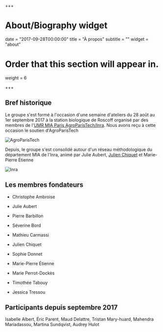 +++
# About/Biography widget

date = "2017-09-28T00:00:00"
title = "À propos"
subtitle = ""
widget = "about"

# Order that this section will appear in.
weight = 6

+++

## Bref historique

Le groupe s'est formé à l'occasion d'une semaine d'ateliers du 28 août au 1er septembre 2017 à la station biologique de Roscoff organisé par des membres de l'[UMR MIA Paris AgroParisTech/Inra](https://www6.inra.fr/mia-paris). Nous avons reçu à cette occasion le soutien d'AgroParisTech 

![AgroParisTech](/img/logo_agro.png)

Depuis, le groupe s'est consolidé autour d'un réseau méthodologique du département MIA de l'Inra, animé par Julie Aubert, [Julien Chiquet](http://julien.cremeriefamily.info) et Marie-Pierre Étienne

![Inra](/img/logo_inra.jpg)

## Les membres fondateurs

  - Christophe Ambroise
  <!-- >  -->
  - Julie Aubert
  <!-- > Allez faire pipi, on part dans un quart d'heure. -->
  - Pierre Barbillon
  <!-- > Je me suis encore déshabillé pour rien. -->
  - Séverine Bord
  <!-- >  -->
  - Mathieu Carmassi
  <!-- > Tu as compris ce qu'il se passe ? -->
  - Julien Chiquet
  <!-- >  -->
  - Sophie Donnet
  <!-- > Le plus jeune que je peux faire c'est dormir en auberge de jeunesse -->
  - Marie-Pierre Étienne
  <!-- >  -->
  - Marie Perrot-Dockès
  <!-- > J'adore emballer -->
  - Timothée Tabouy
  <!-- > -->
  - Jessica Tressou
  <!-- >  -->
  
## Participants depuis septembre 2017

Isabelle Albert, Éric Parent, Maud Delattre, Tristan Mary-huard, Mahendra Mariadassou, Martina Sundqvist, Audrey Hulot
  
  